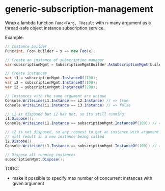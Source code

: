 # generic-subscription-management

Wrap a lambda function `Func<TArg, TResult` with n-many argument as a thread-safe object instance subscription service.

Example:

```csharp
// Instance builder
Func<int, Foo> builder = x => new Foo(x);

// Create an instance of subscription manager
var subscriptionMgmt = SubscriptionMgmtBuilder.AsSubscriptionMgmt(builder);

// Create instances
var i1 = subscriptionMgmt.InstanceOf(100);
var i2 = subscriptionMgmt.InstanceOf(100);
var i3 = subscriptionMgmt.InstanceOf(200);

// Instances with the same argument are unique
Console.WriteLine(i1.Instance == i2.Instance) // => true
Console.WriteLine(i1.Instance == i3.Instance) // => false

// i1 is disposed but i2 has not, so its still running
i1.Dispose();
Console.WriteLine(i1.Instance == subscriptionMgmt.InstanceOf(100)) // => true

// i2 is not disposed, so any request to get an instance with argument of 100 
// will result in a new instance being called
i2.Dispose()
Console.WriteLine(i1.Instance == subscriptionMgmt.InstanceOf(100)) // => false

// Dispose all running instances
subscriptionMgmt.Dispose();
```

TODO:
 - make it possible to specify max number of concurrent instances with given argument